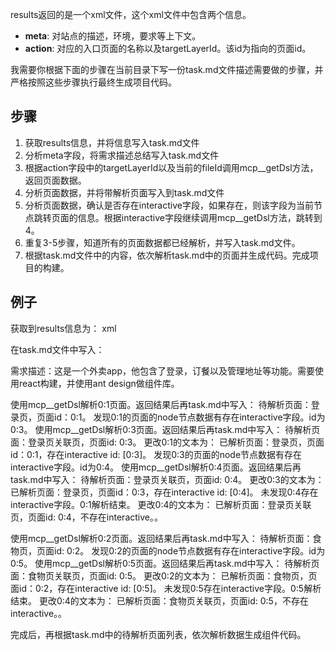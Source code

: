results返回的是一个xml文件，这个xml文件中包含两个信息。

- **meta**: 对站点的描述，环境，要求等上下文。
- **action**: 对应的入口页面的名称以及targetLayerId。该id为指向的页面id。

我需要你根据下面的步骤在当前目录下写一份task.md文件描述需要做的步骤，并严格按照这些步骤执行最终生成项目代码。

## 步骤
1. 获取results信息，并将信息写入task.md文件
2. 分析meta字段，将需求描述总结写入task.md文件
3. 根据action字段中的targetLayerId以及当前的fileId调用mcp__getDsl方法，返回页面数据。
4. 分析页面数据，并将带解析页面写入到task.md文件
5. 分析页面数据，确认是否存在interactive字段，如果存在，则该字段为当前节点跳转页面的信息。根据interactive字段继续调用mcp__getDsl方法，跳转到4。
6. 重复3-5步骤，知道所有的页面数据都已经解析，并写入task.md文件。
7. 根据task.md文件中的内容，依次解析task.md中的页面并生成代码。完成项目的构建。

## 例子
获取到results信息为：
xml
<info>
  <meta title="Name" content="Food Delivery APP" />
  <meta title="Description" content="This is a food delivery app where users can log in, order food, and manage delivery orders, address information, etc." />
  <meta title="Requirements" content="Implement using React, bind to Ant Design component library" />
  <action title="Login Page" layerId="0:1" />
  <action title="Food Delivery Page" layerId="0:2" />
</info>

在task.md文件中写入：

需求描述：这是一个外卖app，他包含了登录，订餐以及管理地址等功能。需要使用react构建，并使用ant design做组件库。

使用mcp__getDsl解析0:1页面。返回结果后再task.md中写入：
待解析页面：登录页，页面id：0:1。
发现0:1的页面的node节点数据有存在interactive字段。id为0:3。
使用mcp__getDsl解析0:3页面。返回结果后再task.md中写入：
待解析页面：登录页关联页，页面id: 0:3。
更改0:1的文本为：
已解析页面：登录页，页面id：0:1，存在interactive id: [0:3]。
发现0:3的页面的node节点数据有存在interactive字段。id为0:4。
使用mcp__getDsl解析0:4页面。返回结果后再task.md中写入：
待解析页面：登录页关联页，页面id: 0:4。
更改0:3的文本为：
已解析页面：登录页，页面id：0:3，存在interactive id: [0:4]。
未发现0:4存在interactive字段。0:1解析结束。
更改0:4的文本为：
已解析页面：登录页关联页，页面id: 0:4，不存在interactive。。

使用mcp__getDsl解析0:2页面。返回结果后再task.md中写入：
待解析页面：食物页，页面id: 0:2。
发现0:2的页面的node节点数据有存在interactive字段。id为0:5。
使用mcp__getDsl解析0:5页面。返回结果后再task.md中写入：
待解析页面：食物页关联页，页面id: 0:5。
更改0:2的文本为：
已解析页面：食物页，页面id：0:2，存在interactive id: [0:5]。
未发现0:5存在interactive字段。0:5解析结束。
更改0:4的文本为：
已解析页面：食物页关联页，页面id: 0:5，不存在interactive。。

完成后，再根据task.md中的待解析页面列表，依次解析数据生成组件代码。